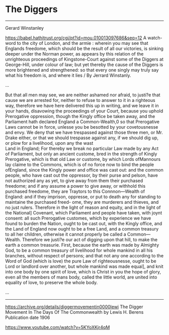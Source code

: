 # The Diggers


---
Gerard Winstanley

https://babel.hathitrust.org/cgi/pt?id=mou.010013097686&seq=12
A watch-word to the city of London, and the armie : wherein you may see that Englands freedome, which should be the result of all our victories, is sinking deeper under the Norman power, as appears by this relation of the unrighteous proceedings of Kingstone-Court against some of the Diggers at George-Hill, under colour of law; but yet thereby the cause of the Diggers is more brightened and strengthened: so that every one singly may truly say what his freedom is, and where it lies / By Jerrard Winstanly.

...

But that all men may see, we are neither ashamed nor afraid,
to justi?e that cause we are arrested for, neither to refuse to
answer to it in a righteous way, therefore we have here delivered this up in writing, and we leave it in your hands, disavowing the proceedings of your Court, because you uphold
Prerogative oppression, though the Kingly office be taken away,
and the Parliament hath declared England a Common-Wealth,0
so that Prerogative Laws cannot be in force, unlesse you be
besotted by your covetousnesse and envy.
We deny that we have trespassed against those three men,
or Mr. Drake either, or that we should trespasse against any, if
we should dig up, or plow for a livelihood, upon any the wast   
Land in England; For thereby we break no particular Law made
by any Act of Parliament, but only an ancient custome, bred in
the strength of Kingly Prerogative, which is that old Law or custome, by which Lords ofMannours lay claime to the Commons,
which is of no force now to bind the people ofEngland, since the
Kingly power and office was cast out: and the common people,
who have cast out the oppressor, by their purse and pelson,
have not authorized any as yet, to give away from them their
purchased freedome; and if any assume a power to give away,
or withhold this purchased freedome, they are Traytors to this
Connnon—Wealth of England: and if they imprison, oppresse, or
put to death any for standing to maintaine the purchased freed-
ome, they are murderers and thieves, and no just rulers.
Therefore in the light of reason and equity, and in the light
of the National] Covenant, which Parliament and people have
taken, with joynt consent: all such Prerogative customes, which
by experience we have found to burden the Nation, ought to be
cast out, with the Kingly office, and the Land of England now
ought to be a free Land, and a common treasury to all her children, otherwise it cannot properly be called a Common—Wealth.
Therefore we justi?e our act of digging upon that hill, to
make the earth a common treasurie. First, because the earth
was made by Almighty God, to be a common treasury of livelihood for whole mankind in all his branches, without respect of
persons; and that not any one according to the Word of God
(which is love) the pure Law of righteousnesse, ought to be
Lord or landlord over another, but whole mankind was made
equal], and knit into one body by one spirit of love, which is
Christ in you the hope of glory, even all the members of mans
body, called the little world, are united into equality of love, to
preserve the whole body. 



...

---

https://archive.org/details/diggermovementin0000lewi
The Digger Movement In The Days Of The Commonwealth
by Lewis H. Berens
Publication date 1906

https://www.youtube.com/watch?v=5KYoXKjr4qM
